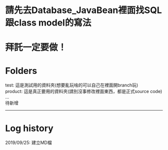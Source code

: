 # 請先去Database_JavaBean裡面找SQL跟class model的寫法
# 拜託一定要做！

# Folders
test: 這是測試用的資料夾(想要亂玩啥的可以自己在裡面開branch玩)    
product: 這是真正要用的資料夾(請別沒事修改裡面東西，都是正式source code)    
...    
待新增   
___    
# Log history
2019/09/25: 建立MD檔
